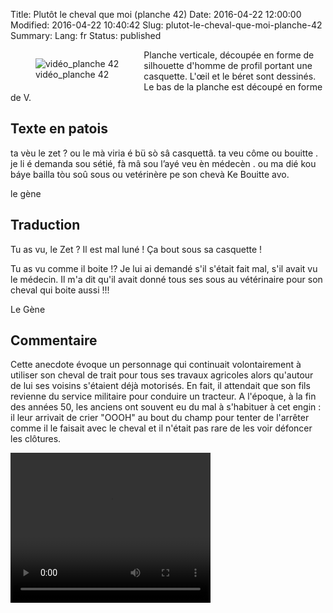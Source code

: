 Title: Plutôt le cheval que moi  (planche 42)
Date: 2016-04-22 12:00:00
Modified: 2016-04-22 10:40:42
Slug: plutot-le-cheval-que-moi-planche-42
Summary: 
Lang: fr
Status: published


<figure class="image-block" style="float: left;">
  <img alt="vidéo_planche 42" src="{static}/images/planche_42.png">
  <figcaption style="max-width: 204px">vidéo_planche 42</figcaption>
</figure>
<p style"text-align:justify;">Planche verticale, découpée en forme de silhouette d'homme de profil portant une casquette. L'œil et le béret sont dessinés.
Le bas de la planche est découpé en forme de V.</p>

## Texte en patois
ta vèu le zet ? ou le mà viria é bü sò sâ casquettâ. ta veu côme ou bouitte . je li é demanda sou sétié, fà mâ sou l’ayé veu èn médecèn . ou ma dié kou báye bailla tòu soû sous ou vetérinère pe son chevà  Ke Bouitte avo.

le gène

## Traduction
Tu as vu, le Zet ? Il est mal luné ! Ça bout sous sa casquette !

Tu as vu comme il boite !? Je lui ai demandé s'il s'était fait mal, s'il avait vu le médecin. Il m'a dit qu'il avait donné tous ses sous au vétérinaire pour son cheval qui boite aussi !!!

Le Gène

## Commentaire
<p style"text-align:justify;">Cette anecdote évoque un personnage qui continuait volontairement à utiliser son cheval de trait pour tous ses travaux agricoles alors qu'autour de lui ses voisins s'étaient déjà motorisés. En fait, il attendait que son fils revienne du service militaire pour conduire un tracteur. A l'époque, à la fin des années 50, les anciens ont souvent eu du mal à s'habituer à cet engin : il leur arrivait de crier "OOOH" au bout du champ pour tenter de l'arrêter  comme il le faisait avec le cheval et il n'était pas rare de les voir défoncer les clôtures.</p>





<video width="320" height="240" controls>
  <source src="https://d1njpgd0ygatdn.cloudfront.net/video_42.mp4" type="video/mp4">
</video>
